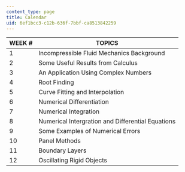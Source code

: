 ```yaml
---
content_type: page
title: Calendar
uid: 6ef1bcc3-c12b-636f-7bbf-ca8513842259
---
```


| WEEK # | TOPICS |
| --- | --- |
| 1 | Incompressible Fluid Mechanics Background |
| 2 | Some Useful Results from Calculus |
| 3 | An Application Using Complex Numbers |
| 4 | Root Finding |
| 5 | Curve Fitting and Interpolation |
| 6 | Numerical Differentiation |
| 7 | Numerical Integration |
| 8 | Numerical Intergration and Differential Equations |
| 9 | Some Examples of Numerical Errors |
| 10 | Panel Methods |
| 11 | Boundary Layers |
| 12 | Oscillating Rigid Objects